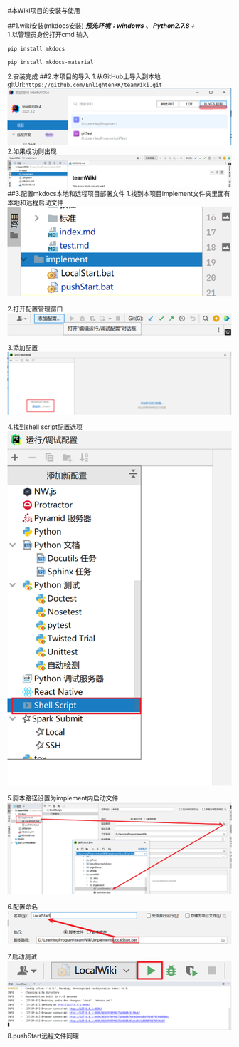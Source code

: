 #本Wiki项目的安装与使用

##1.wiki安装(mkdocs安装)
_**预先环境：windows 、 Python2.7.8 +**_  
1.以管理员身份打开cmd 输入
```
pip install mkdocs
```
```
pip install mkdocs-material
```
2.安装完成
##2.本项目的导入
1.从GitHub上导入到本地  
gitUrl:`https://github.com/EnlightenRK/teamWiki.git`
![](wiki_img/Snipaste_2022-09-18_17-17-01.png)
2.如果成功则出现
![](wiki_img/Snipaste_2022-09-18_17-23-44.png)
##3.配置mkdocs本地和远程项目部署文件
1.找到本项目implement文件夹里面有本地和远程启动文件
![](wiki_img/Snipaste_2022-09-18_17-30-29.png)

2.打开配置管理窗口
![](wiki_img/Snipaste_2022-09-18_17-31-15.png)

3.添加配置
![](wiki_img/Snipaste_2022-09-18_17-35-02.png)

4.找到shell script配置选项
![](wiki_img/Snipaste_2022-09-18_17-35-36.png)

5.脚本路径设置为implement内启动文件
![](wiki_img/Snipaste_2022-09-18_17-37-50.png)

6.配置命名
![](wiki_img/Snipaste_2022-09-18_17-38-59.png)

7.启动测试  
![](wiki_img/Snipaste_2022-09-18_17-47-43.png)
![](wiki_img/Snipaste_2022-09-18_17-40-06.png)
8.pushStart远程文件同理











